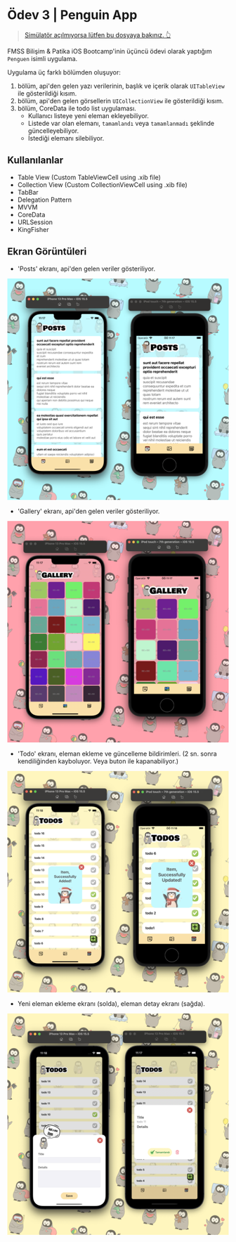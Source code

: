 # Ödev 3 | Penguin App

> [Simülatör açılmıyorsa lütfen bu dosyaya bakınız. 👆](https://github.com/FMSS-IOS-Patika-Bootcamp/homework-3-sametkoyuncu/blob/main/SchemeFixer.md)

FMSS Bilişim & Patika iOS Bootcamp'inin üçüncü ödevi olarak yaptığım `Penguen` isimli uygulama.

Uygulama üç farklı bölümden oluşuyor:
1. bölüm, api'den gelen yazı verilerinin, başlık ve içerik olarak `UITableView` ile gösterildiği kısım.
2. bölüm, api'den gelen görsellerin `UICollectionView` ile gösterildiği kısım.
3. bölüm, CoreData ile todo list uygulaması.
    - Kullanıcı listeye yeni eleman ekleyebiliyor.
    - Listede var olan elemanı, `tamamlandı` veya `tamamlanmadı` şeklinde güncelleyebiliyor.
    - İstediği elemanı silebiliyor.
    
## Kullanılanlar
- Table View (Custom TableViewCell using .xib file)
- Collection View (Custom CollectionViewCell using .xib file)
- TabBar
- Delegation Pattern
- MVVM
- CoreData
- URLSession
- KingFisher

## Ekran Görüntüleri
- 'Posts' ekranı, api'den gelen veriler gösteriliyor.
<img src="https://github.com/FMSS-IOS-Patika-Bootcamp/homework-3-sametkoyuncu/blob/main/screenshots/blue%20phone%20bg.png" />

- 'Gallery' ekranı, api'den gelen veriler gösteriliyor.
<img src="https://github.com/FMSS-IOS-Patika-Bootcamp/homework-3-sametkoyuncu/blob/main/screenshots/pink%20phone%20bg.png" />

- 'Todo' ekranı, eleman ekleme ve güncelleme bildirimleri. (2 sn. sonra kendiliğinden kayboluyor. Veya buton ile kapanabiliyor.)
<img src="https://github.com/FMSS-IOS-Patika-Bootcamp/homework-3-sametkoyuncu/blob/main/screenshots/yellow%20phone%20bg%201.png" />

- Yeni eleman ekleme ekranı (solda), eleman detay ekranı (sağda).
<img src="https://github.com/FMSS-IOS-Patika-Bootcamp/homework-3-sametkoyuncu/blob/main/screenshots/yellow%20phone%20bg%202.png" />
